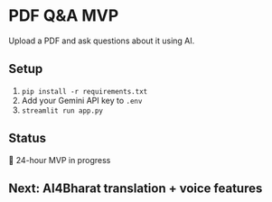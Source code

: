 # PDF Q&A MVP

Upload a PDF and ask questions about it using AI.

## Setup
1. `pip install -r requirements.txt`
2. Add your Gemini API key to `.env`
3. `streamlit run app.py`

## Status
🚧 24-hour MVP in progress

## Next: AI4Bharat translation + voice features